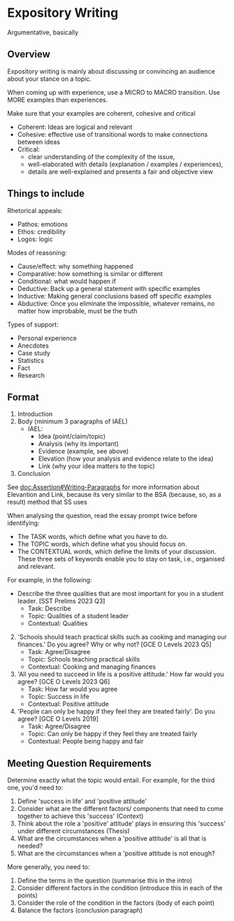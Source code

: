 # Expository Writing

Argumentative, basically

## Overview

Expository writing is mainly about discussing or convincing an audience about your stance on a topic.

When coming up with experience, use a MICRO to MACRO transition. Use MORE examples than experiences.

Make sure that your examples are coherent, cohesive and critical
- Coherent: Ideas are logical and relevant
- Cohesive: effective use of transitional words to make connections between ideas
- Critical:
    - clear understanding of the complexity of the issue,
    - well-elaborated with details (explanation / examples / experiences),
    - details are well-explained and presents a fair and objective view

## Things to include
Rhetorical appeals:
- Pathos: emotions
- Ethos: credibility
- Logos: logic

Modes of reasoning:
- Cause/effect: why something happened
- Comparative: how something is similar or different
- Conditional: what would happen if
- Deductive: Back up a general statement with specific examples
- Inductive: Making general conclusions based off specific examples
- Abductive: Once you eliminate the impossible, whatever remains, no matter how improbable, must be the truth

Types of support:
- Personal experience
- Anecdotes
- Case study
- Statistics
- Fact
- Research

## Format

1. Introduction
2. Body (minimum 3 paragraphs of IAEL)
    - IAEL:
        - Idea (point/claim/topic)
        - Analysis (why its important)
        - Evidence (example, see above)
        - Elevation (how your analysis and evidence relate to the idea)
        - Link (why your idea matters to the topic)
3. Conclusion

See <doc:Assertion#Writing-Paragraphs> for more information about Elevantion and Link, because its very similar 
to the BSA (because, so, as a result) method that SS uses

When analysing the question, read the essay prompt twice before identifying:
- The TASK words, which define what you have to do.
- The TOPIC words, which define what you should focus on.
- The CONTEXTUAL words, which define the limits of your discussion.
These three sets of keywords enable you to stay on task, i.e., organised and relevant.

For example, in the following:
- Describe the three qualities that are most important for you in a student leader. [SST Prelims 2023 Q3]
    - Task: Describe
    - Topic: Qualities of a student leader
    - Contextual: Qualities
2. 'Schools should teach practical skills such as cooking and managing our finances.' Do you agree? Why or why not?
[GCE O Levels 2023 Q5]
    - Task: Agree/Disagree
    - Topic: Schools teaching practical skills
    - Contextual: Cooking and managing finances
3. 'All you need to succeed in life is a positive attitude.' How far would you agree? [GCE O Levels 2023 Q6]
    - Task: How far would you agree
    - Topic: Success in life
    - Contextual: Positive attitude
4. 'People can only be happy if they feel they are treated fairly'. Do you agree? [GCE O Levels 2019]
    - Task: Agree/Disagree
    - Topic: Can only be happy if they feel they are treated fairly
    - Contextual: People being happy and fair

## Meeting Question Requirements

Determine exactly what the topic would entail. For example, for the third one, you'd need to:
1. Define 'success in life' and 'positive attitude'
2. Consider what are the different factors/ components that need to come together to achieve this 'success' (Context)
3. Think about the role a 'positive' attitude' plays in ensuring this 'success' under different circumstances (Thesis)
4. What are the circumstances when a 'positive attitude' is all that is needed?
5. What are the circumstances when a 'positive attitude is not enough?

More generally, you need to:
1. Define the terms in the question (summarise this in the intro)
2. Consider different factors in the condition (introduce this in each of the points)
3. Consider the role of the condition in the factors (body of each point)
4. Balance the factors (conclusion paragraph)
